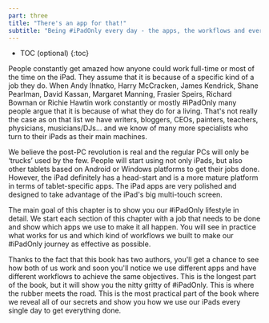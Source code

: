 ```yaml
---
part: three
title: "There's an app for that!"
subtitle: "Being #iPadOnly every day - the apps, the workflows and everything in between"
---
```


* TOC (optional)
{:toc}

People constantly get amazed how anyone could work full-time or most of the time on the iPad. They assume that it is because of a specific kind of a job they do. When Andy Ihnatko, Harry McCracken, James Kendrick, Shane Pearlman, David Kassan, Margaret Manning, Frasier Speirs, Richard Bowman or Richie Hawtin work constantly or mostly #iPadOnly many people argue that it is because of what they do for a living. That's not really the case as on that list we have writers, bloggers, CEOs, painters, teachers, physicians, musicians/DJs... and we know of many more specialists who turn to their iPads as their main machines.

We believe the post-PC revolution is real and the regular PCs will only be ‘trucks’ used by the few. People will start using not only iPads, but also other tablets based on Android or Windows platforms to get their jobs done. However, the iPad definitely has a head-start and is a more mature platform in terms of tablet-specific apps. The iPad apps are very polished and designed to take advantage of the iPad's big multi-touch screen.

The main goal of this chapter is to show you our #iPadOnly lifestyle in detail. We start each section of this chapter with a job that needs to be done and show which apps we use to make it all happen. You will see in practice what works for us and which kind of workflows we built to make our #iPadOnly journey as effective as possible.

Thanks to the fact that this book has two authors, you'll get a chance to see how both of us work and soon you'll notice we use different apps and have different workflows to achieve the same objectives. This is the longest part of the book, but it will show you the nitty gritty of #iPadOnly. This is where the rubber meets the road. This is the most practical part of the book where we reveal all of our secrets and show you how we use our iPads every single day to get everything done.
